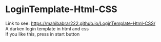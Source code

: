 # LoginTemplate-Html-CSS
Link to see: https://mahibabrar222.github.io/LoginTemplate-Html-CSS/ <br>
A darken login template in html and css <br>
If you like this, press in start button
